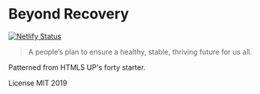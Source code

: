 # Beyond Recovery

[![Netlify Status](https://api.netlify.com/api/v1/badges/6ed1cf15-f63f-462f-a3c1-728f4fb3b5dc/deploy-status)](https://app.netlify.com/sites/beyond-recovery/deploys)

> A people’s plan to ensure a healthy, stable, thriving future for us all.

Patterned from HTML5 UP's forty starter.

License MIT 2019